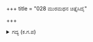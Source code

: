 +++
title = "028 ಮುರಮಥನ ಚಿತ್ತೈಸಿದೈ"

+++

<details><summary>ಗದ್ಯ (ಕ.ಗ.ಪ) </summary>

28. ಅರ್ಜುನನು 'ಕೃಷ್ಣಾ, ಕೇಳಿಸಿಕೊಂಡೆಯಾ, ಈ ಬಾಲಕನ ಅರ್ಥಪೂರ್ಣವಾದ ಮಾತುಗಳನ್ನು, ಸಭ್ಯತೆಯಿಂದ ಕೂಡಿದ ನಿಷ್ಠುರವಾದ ನುಡಿಗಳನ್ನು ಇದಕ್ಕೆ ಪರಿಹಾರವನ್ನು ಕೊಡುವುದೇ ನನ್ನ ಕರ್ತವ್ಯ' ಎನ್ನುತ್ತಾ ಬಿಲ್ಲಿನ ಹೆದೆಯನಾದದಿಂದ ಹೊರಟ ನಿರ್ಮಲವಾದ ಓಂಕಾರ ಧ್ವನಿಯಿಂದ ಕೂಡಿರುವ ಬಾಣಗಳೆಂಬ 'ಶರ'ಸೂಕ್ತ ಮಂತ್ರಗಳನ್ನು ಪ್ರಯೋಗಿಸಿದನು.
</details>
